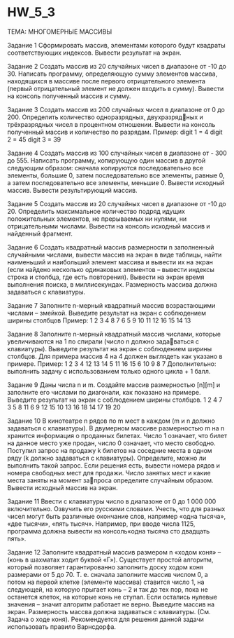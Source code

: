 # HW_5_3

ТЕМА: МНОГОМЕРНЫЕ МАССИВЫ

Задание 1 
Сформировать массив, элементами которого будут квадраты соответствующих индексов. Вывести результат на 
экран.

Задание 2
Создать массив из 20 случайных чисел в диапазоне от 
-10 до 30. Написать программу, определяющую сумму элементов массива, находящихся в массиве после первого отрицательного элемента (первый отрицательный элемент не 
должен входить в сумму). Вывести на консоль полученный 
массив и сумму.

Задание 3
Создать массив из 200 случайных чисел в диапазоне от 0 
до 200. Определить количество одноразрядных, двухразрядных и трёхразрядных чисел в процентном отношении. Вывести на консоль полученный 
массив и количество по разрядам. 
Пример:
digit 1 = 4
digit 2 = 45
digit 3 = 39

Задание 4 
Создать массив из 100 случайных чисел в диапазоне от - 300 до 555. Написать программу, копирующую один массив 
в другой следующим образом: сначала копируются последовательно все элементы, большие 0, затем последовательно 
все элементы, равные 0, а затем последовательно все элементы, меньшие 0. Вывести исходный массив. Вывести результирующий массив.

Задание 5
Создать массив из 20 случайных чисел в диапазоне от -10 до 20. Определить максимальное количество подряд идущих 
положительных элементов, не прерываемых ни нулями, ни отрицательными числами. Вывести на консоль исходный 
массив и найденный фрагмент.


Задание 6 
Создать квадратный массив размерности n заполненный случайными числами, вывести массив на экран в виде таблицы, 
найти наименьший и наибольший элемент массива и вывести их на экран (если найдено несколько одинаковых 
элементов – вывести индексы строка и столбца, где есть повторения). Вывести на экран время выполнения поиска, в 
миллисекундах. Размерность массива должна задаваться с клавиатуры.

Задание 7
Заполните n-мерный квадратный массив возрастающими числами – змейкой. Выведите результат на экран с соблюдением ширины столбцов
Пример:
1 2 3 4
8 7 6 5
9 10 11 12
16 15 14 13


Задание 8
Заполните n-мерный квадратный массив числами, которые увеличиваются на 1 по спирали (число n должно задаваться с клавиатуры). 
Выведите результат на экран с соблюдением ширины столбцов. Для примера массив 4 на 4 должен выглядеть как указано в примере. 
Пример:
1 2 3 4
12 13 14 5
11 16 15 6
10 9 8 7
Дополнительно: выполнить задачу с использованием только одного цикла + 1 балл.

Задание 9
Даны числа n и m. Создайте массив размерностью [n][m] и заполните его числами по диагонали, как показано на примере. 
Выведите результат на экран с соблюдением ширины столбцов.
1 2 4 7
3 5 8 11
6 9 12 15
10 13 16 18
14 17 19 20

Задание 10
В кинотеатре n рядов по m мест в каждом (m и n должно задаваться с клавиатуры). В двумерном массиве размерностью m на n 
хранится информация о проданных билетах. Число 1 означает, что билет на данное место уже продан, число 0 означает, 
что место свободно. Поступил запрос на продажу k билетов на соседние места в одном ряду (k должно задаваться с клавиатуры).
Определите, можно ли выполнить такой запрос. Если решения есть, вывести номера рядов и номера свободных мест 
для продажи. Число занятых мест и какие места заняты на момент запроса определите случайным образом. 
Вывести исходный массив на экран.

Задание 11
Ввести c клавиатуры число в диапазоне от 0 до 1 000 000 включительно. Озвучить его русскими словами. Учесть, что 
для разных чисел могут быть различные окончание слов, например «одна тысяча», «две тысячи», «пять тысяч».
Например, при вводе числа 1125, программа должна вывести на консоль«одна тысяча сто двадцать пять». 


Задание 12
Заполните квадратный массив размером n «ходом коня» – (конь в шахматах ходит буквой «Г»). Существует простой 
алгоритм, который позволяет гарантированно заполнить доску ходом коня размерами от 5 до 70. Т. е. сначала заполните массив числом 0, 
а потом на первой клетке (элементе массива) ставится число 1, на следующей, на которую прыгает конь – 2 и так до тех пор, 
пока не останется клеток, на которые конь не ступал. Если остались нулевые значения – значит алгоритм работает не верно. 
Выведите массив на экран. Размерность массва должна задаваться с клавиатуры. 
(См. Задача о ходе коня).
Рекомендуется для решения данной задачи использовать правило Варнсдорфа.



